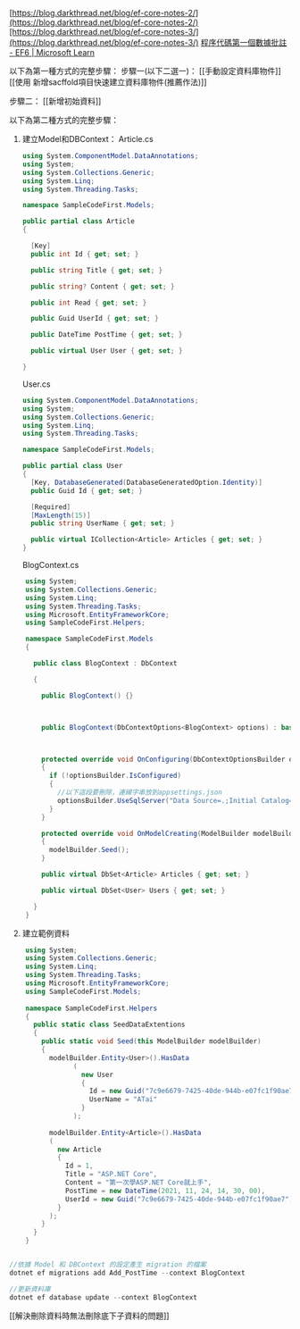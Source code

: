 
[https://blog.darkthread.net/blog/ef-core-notes-2/](https://blog.darkthread.net/blog/ef-core-notes-2/)[https://blog.darkthread.net/blog/ef-core-notes-3/](https://blog.darkthread.net/blog/ef-core-notes-3/)
[程序代碼第一個數據批註 - EF6 | Microsoft Learn](https://learn.microsoft.com/zh-tw/ef/ef6/modeling/code-first/data-annotations)

以下為第一種方式的完整步驟：
步驟一(以下二選一)：
[[手動設定資料庫物件]]
[[使用 新增sacffold項目快速建立資料庫物件(推薦作法)]]

步驟二：
[[新增初始資料]]

以下為第二種方式的完整步驟：
1. 建立Model和DBContext： 
	Article.cs
	```C#
	using System.ComponentModel.DataAnnotations;
	using System;
	using System.Collections.Generic;
	using System.Linq;
	using System.Threading.Tasks;
	
	namespace SampleCodeFirst.Models;
	
	public partial class Article
	{
	
	  [Key]
	  public int Id { get; set; }
	
	  public string Title { get; set; }
	
	  public string? Content { get; set; }
	
	  public int Read { get; set; }
	
	  public Guid UserId { get; set; }
	
	  public DateTime PostTime { get; set; }
	
	  public virtual User User { get; set; }
	
	}
	
	```

	User.cs
	```C#
	using System.ComponentModel.DataAnnotations;
	using System;
	using System.Collections.Generic;
	using System.Linq;
	using System.Threading.Tasks;
	
	namespace SampleCodeFirst.Models;
	
	public partial class User
	{
	  [Key, DatabaseGenerated(DatabaseGeneratedOption.Identity)]
	  public Guid Id { get; set; }
	
	  [Required]
	  [MaxLength(15)]
	  public string UserName { get; set; }
	
	  public virtual ICollection<Article> Articles { get; set; }
	}
	```

	BlogContext.cs
```C#
	using System;
	using System.Collections.Generic;
	using System.Linq;
	using System.Threading.Tasks;
	using Microsoft.EntityFrameworkCore;
	using SampleCodeFirst.Helpers;

	namespace SampleCodeFirst.Models
	{

	  public class BlogContext : DbContext

	  {

	    public BlogContext() {}



	    public BlogContext(DbContextOptions<BlogContext> options) : base(options){}



	    protected override void OnConfiguring(DbContextOptionsBuilder optionsBuilder)
	    {
	      if (!optionsBuilder.IsConfigured)
	      {
	        //以下這段要刪除，連線字串放到appsettings.json
	        optionsBuilder.UseSqlServer("Data Source=.;Initial Catalog=tutorial_database;Database=Blog;Integrated Security=True");
	      }
	    }

	    protected override void OnModelCreating(ModelBuilder modelBuilder)
	    {
	      modelBuilder.Seed();
	    }

	    public virtual DbSet<Article> Articles { get; set; }

	    public virtual DbSet<User> Users { get; set; }

	  }
	}
```

2. 建立範例資料
```C#
	using System;
	using System.Collections.Generic;
	using System.Linq;
	using System.Threading.Tasks;
	using Microsoft.EntityFrameworkCore;
	using SampleCodeFirst.Models;
	
	namespace SampleCodeFirst.Helpers
	{
	  public static class SeedDataExtentions
	  {
	    public static void Seed(this ModelBuilder modelBuilder)
	    {
	      modelBuilder.Entity<User>().HasData
	            (
	              new User
	              {
	                Id = new Guid("7c9e6679-7425-40de-944b-e07fc1f90ae7"),
	                UserName = "ATai"
	              }
	            );
	
	      modelBuilder.Entity<Article>().HasData
	      (
	        new Article
	        {
	          Id = 1,
	          Title = "ASP.NET Core",
	          Content = "第一次學ASP.NET Core就上手",
	          PostTime = new DateTime(2021, 11, 24, 14, 30, 00),
	          UserId = new Guid("7c9e6679-7425-40de-944b-e07fc1f90ae7")
	        }
	      );
	    }
	  }
	}

```

```C#

//依據 Model 和 DBContext 的設定產生 migration 的檔案
dotnet ef migrations add Add_PostTime --context BlogContext

//更新資料庫
dotnet ef database update --context BlogContext

```

[[解決刪除資料時無法刪除底下子資料的問題]]